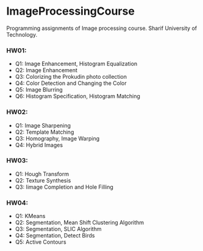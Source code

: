 # ImageProcessingCourse
Programming assignments of Image processing course. Sharif University of Technology.

### HW01:
* Q1: Image Enhancement, Histogram Equalization
* Q2: Image Enhancement
* Q3: Colorizing the Prokudin photo collection
* Q4: Color Detection and Changing the Color
* Q5: Image Blurring
* Q6: Histogram Specification, Histogram Matching

### HW02:
* Q1: Image Sharpening
* Q2: Template Matching
* Q3: Homography, Image Warping
* Q4: Hybrid Images

### HW03:
* Q1: Hough Transform
* Q2: Texture Synthesis
* Q3: Iimage Completion and Hole Filling

### HW04:
* Q1: KMeans
* Q2: Segmentation, Mean Shift Clustering Algorithm
* Q3: Segmentation, SLIC Algorithm
* Q4: Segmentation, Detect Birds
* Q5: Active Contours

